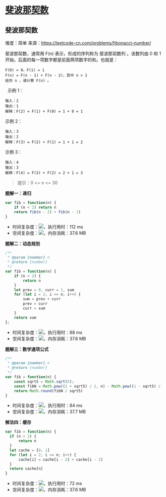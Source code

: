 # [斐波那契数](https://github.com/Bulandent/js-leetcode-2021/issues/4)

## 斐波那契数

难度：简单
来源：https://leetcode-cn.com/problems/fibonacci-number/

斐波那契数，通常用 F(n) 表示，形成的序列称为 斐波那契数列 。该数列由 0 和 1 开始，后面的每一项数字都是前面两项数字的和。也就是：

```
F(0) = 0，F(1) = 1
F(n) = F(n - 1) + F(n - 2)，其中 n > 1
给你 n ，请计算 F(n) 。
```
 
示例 1：

```
输入：2
输出：1
解释：F(2) = F(1) + F(0) = 1 + 0 = 1
```

示例 2：

```
输入：3
输出：2
解释：F(3) = F(2) + F(1) = 1 + 1 = 2
```

示例 3：

```
输入：4
输出：3
解释：F(4) = F(3) + F(2) = 2 + 1 = 3
```

> 提示：0 <= n <= 30

**题解一：递归**

```js
var fib = function(n) {
    if (n < 2) return n
    return fib(n - 2) + fib(n - 1)
}
```

- 时间复杂度：<img src="http://chart.googleapis.com/chart?cht=tx&chl=O(2^n)" style="border:none;">，执行用时：112 ms
- 空间复杂度：<img src="http://chart.googleapis.com/chart?cht=tx&chl=O(1)" style="border:none;">，内存消耗：37.6 MB

**题解二：动态规划**

```js
/**
 * @param {number} n
 * @return {number}
 */
var fib = function(n) {
    if (n < 2) {
        return n
    }
    let prev = 0, curr = 1, sum
    for (let i = 2; i <= n; i++) {
        sum = prev + curr
        prev = curr
        curr = sum
    }
    return sum
};
```

- 时间复杂度：<img src="http://chart.googleapis.com/chart?cht=tx&chl=O(n)" style="border:none;">，执行用时：88 ms
- 空间复杂度：<img src="http://chart.googleapis.com/chart?cht=tx&chl=O(1)" style="border:none;">，内存消耗：37.6 MB

**题解三：数学通项公式**

```js
/**
 * @param {number} n
 * @return {number}
 */
var fib = function(n) {
    const sqrt5 = Math.sqrt(5);
    const fibN = Math.pow((1 + sqrt5) / 2, n) - Math.pow((1 - sqrt5) / 2, n);
    return Math.round(fibN / sqrt5)
}
```

- 时间复杂度：<img src="http://chart.googleapis.com/chart?cht=tx&chl=O(1)" style="border:none;">，执行用时：84 ms
- 空间复杂度：<img src="http://chart.googleapis.com/chart?cht=tx&chl=O(1)" style="border:none;">，内存消耗：37.7 MB

**解法四：缓存**

```js
var fib = function(n) {
  if (n < 2) {
      return n
  }
  let cache = [0, 1]
  for (let i = 2; i <= n; i++) {
      cache[i] = cache[i - 2] + cache[i - 1]
  }
  return cache[n]
}
```

- 时间复杂度：<img src="http://chart.googleapis.com/chart?cht=tx&chl=O(n)" style="border:none;">，执行用时：72 ms
- 空间复杂度：<img src="http://chart.googleapis.com/chart?cht=tx&chl=O(1)" style="border:none;">，内存消耗：37.6 MB